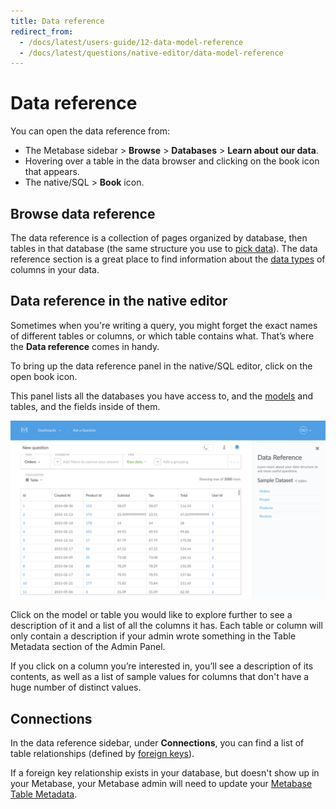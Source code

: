 ```yaml
---
title: Data reference
redirect_from:
  - /docs/latest/users-guide/12-data-model-reference
  - /docs/latest/questions/native-editor/data-model-reference
---
```


# Data reference

You can open the data reference from:

- The Metabase sidebar > **Browse** > **Databases** > **Learn about our data**.
- Hovering over a table in the data browser and clicking on the book icon that appears.
- The native/SQL > **Book** icon.

## Browse data reference

The data reference is a collection of pages organized by database, then tables in that database (the same structure you use to [pick data](../../questions/query-builder/introduction.md#picking-data)). The data reference section is a great place to find information about the [data types](https://www.metabase.com/learn/grow-your-data-skills/data-fundamentals/data-types-overview) of columns in your data.

## Data reference in the native editor

Sometimes when you're writing a query, you might forget the exact names of different tables or columns, or which table contains what. That’s where the **Data reference** comes in handy.

To bring up the data reference panel in the native/SQL editor, click on the open book icon.

This panel lists all the databases you have access to, and the [models](../../data-modeling/models.md) and tables, and the fields inside of them.

![Data reference sidebar](../images/DataReference.png)

Click on the model or table you would like to explore further to see a description of it and a list of all the columns it has. Each table or column will only contain a description if your admin wrote something in the Table Metadata section of the Admin Panel.

If you click on a column you’re interested in, you’ll see a description of its contents, as well as a list of sample values for columns that don't have a huge number of distinct values.

## Connections

In the data reference sidebar, under **Connections**, you can find a list of table relationships (defined by [foreign keys](https://www.metabase.com/glossary/foreign_key)).

If a foreign key relationship exists in your database, but doesn't show up in your Metabase, your Metabase admin will need to update your [Metabase Table Metadata](../../data-modeling/metadata-editing.md).
